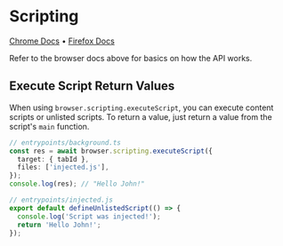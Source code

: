 # Scripting

[Chrome Docs](https://developer.chrome.com/docs/extensions/reference/api/scripting) • [Firefox Docs](https://developer.mozilla.org/en-US/docs/Mozilla/Add-ons/WebExtensions/API/scripting)

Refer to the browser docs above for basics on how the API works.

## Execute Script Return Values

When using `browser.scripting.executeScript`, you can execute content scripts or unlisted scripts. To return a value, just return a value from the script's `main` function.

```ts
// entrypoints/background.ts
const res = await browser.scripting.executeScript({
  target: { tabId },
  files: ['injected.js'],
});
console.log(res); // "Hello John!"
```

```ts
// entrypoints/injected.js
export default defineUnlistedScript(() => {
  console.log('Script was injected!');
  return 'Hello John!';
});
```
